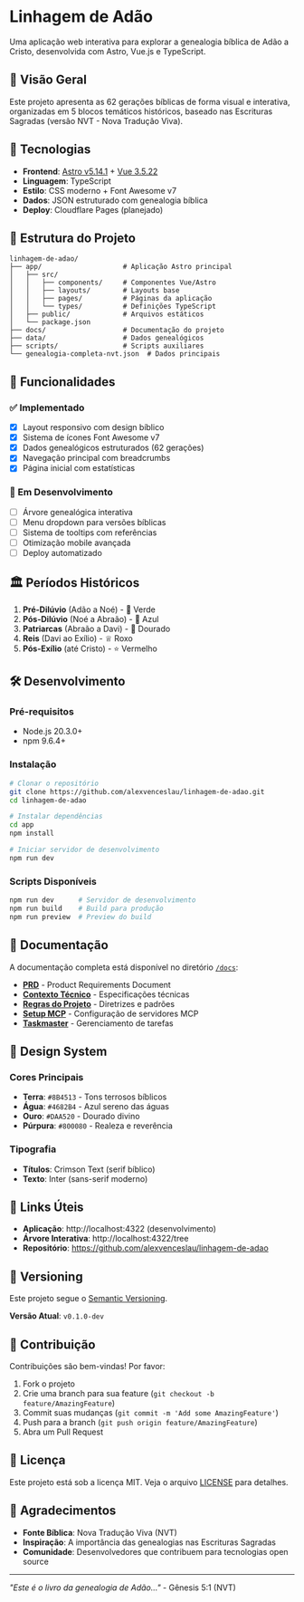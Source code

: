 # Linhagem de Adão

Uma aplicação web interativa para explorar a genealogia bíblica de Adão a Cristo, desenvolvida com Astro, Vue.js e TypeScript.

## 🌟 Visão Geral

Este projeto apresenta as 62 gerações bíblicas de forma visual e interativa, organizadas em 5 blocos temáticos históricos, baseado nas Escrituras Sagradas (versão NVT - Nova Tradução Viva).

## 🚀 Tecnologias

- **Frontend**: [Astro v5.14.1](https://astro.build/) + [Vue 3.5.22](https://vuejs.org/)
- **Linguagem**: TypeScript
- **Estilo**: CSS moderno + Font Awesome v7
- **Dados**: JSON estruturado com genealogia bíblica
- **Deploy**: Cloudflare Pages (planejado)

## 📂 Estrutura do Projeto

```
linhagem-de-adao/
├── app/                    # Aplicação Astro principal
│   ├── src/
│   │   ├── components/     # Componentes Vue/Astro
│   │   ├── layouts/        # Layouts base
│   │   ├── pages/          # Páginas da aplicação
│   │   └── types/          # Definições TypeScript
│   ├── public/             # Arquivos estáticos
│   └── package.json
├── docs/                   # Documentação do projeto
├── data/                   # Dados genealógicos
├── scripts/                # Scripts auxiliares
└── genealogia-completa-nvt.json  # Dados principais
```

## 🎯 Funcionalidades

### ✅ Implementado
- [x] Layout responsivo com design bíblico
- [x] Sistema de ícones Font Awesome v7
- [x] Dados genealógicos estruturados (62 gerações)
- [x] Navegação principal com breadcrumbs
- [x] Página inicial com estatísticas

### 🔄 Em Desenvolvimento
- [ ] Árvore genealógica interativa
- [ ] Menu dropdown para versões bíblicas
- [ ] Sistema de tooltips com referências
- [ ] Otimização mobile avançada
- [ ] Deploy automatizado

## 🏛️ Períodos Históricos

1. **Pré-Dilúvio** (Adão a Noé) - 🌱 Verde
2. **Pós-Dilúvio** (Noé a Abraão) - 🚢 Azul  
3. **Patriarcas** (Abraão a Davi) - 👑 Dourado
4. **Reis** (Davi ao Exílio) - ♕ Roxo
5. **Pós-Exílio** (até Cristo) - ⭐ Vermelho

## 🛠️ Desenvolvimento

### Pré-requisitos
- Node.js 20.3.0+
- npm 9.6.4+

### Instalação
```bash
# Clonar o repositório
git clone https://github.com/alexvenceslau/linhagem-de-adao.git
cd linhagem-de-adao

# Instalar dependências
cd app
npm install

# Iniciar servidor de desenvolvimento
npm run dev
```

### Scripts Disponíveis
```bash
npm run dev      # Servidor de desenvolvimento
npm run build    # Build para produção
npm run preview  # Preview do build
```

## 📖 Documentação

A documentação completa está disponível no diretório [`/docs`](./docs/):

- [**PRD**](./docs/prd.txt) - Product Requirements Document
- [**Contexto Técnico**](./docs/tech_context.md) - Especificações técnicas
- [**Regras do Projeto**](./docs/project_rules.md) - Diretrizes e padrões
- [**Setup MCP**](./docs/MCP_SETUP.md) - Configuração de servidores MCP
- [**Taskmaster**](./docs/TASKMASTER.md) - Gerenciamento de tarefas

## 🎨 Design System

### Cores Principais
- **Terra**: `#8B4513` - Tons terrosos bíblicos
- **Água**: `#4682B4` - Azul sereno das águas
- **Ouro**: `#DAA520` - Dourado divino
- **Púrpura**: `#800080` - Realeza e reverência

### Tipografia
- **Títulos**: Crimson Text (serif bíblico)
- **Texto**: Inter (sans-serif moderno)

## 🔗 Links Úteis

- **Aplicação**: http://localhost:4322 (desenvolvimento)
- **Árvore Interativa**: http://localhost:4322/tree
- **Repositório**: https://github.com/alexvenceslau/linhagem-de-adao

## 📝 Versioning

Este projeto segue o [Semantic Versioning](https://semver.org/).

**Versão Atual**: `v0.1.0-dev`

## 👥 Contribuição

Contribuições são bem-vindas! Por favor:

1. Fork o projeto
2. Crie uma branch para sua feature (`git checkout -b feature/AmazingFeature`)
3. Commit suas mudanças (`git commit -m 'Add some AmazingFeature'`)
4. Push para a branch (`git push origin feature/AmazingFeature`)
5. Abra um Pull Request

## 📄 Licença

Este projeto está sob a licença MIT. Veja o arquivo [LICENSE](LICENSE) para detalhes.

## 🙏 Agradecimentos

- **Fonte Bíblica**: Nova Tradução Viva (NVT)
- **Inspiração**: A importância das genealogias nas Escrituras Sagradas
- **Comunidade**: Desenvolvedores que contribuem para tecnologias open source

---

*"Este é o livro da genealogia de Adão..."* - Gênesis 5:1 (NVT)